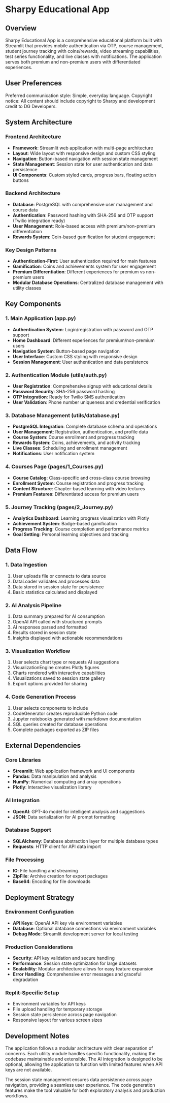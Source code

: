 # Sharpy Educational App

## Overview

Sharpy Educational App is a comprehensive educational platform built with Streamlit that provides mobile authentication via OTP, course management, student journey tracking with coins/rewards, video streaming capabilities, test series functionality, and live classes with notifications. The application serves both premium and non-premium users with differentiated experiences.

## User Preferences

Preferred communication style: Simple, everyday language.
Copyright notice: All content should include copyright to Sharpy and development credit to DG Developers.

## System Architecture

### Frontend Architecture
- **Framework**: Streamlit web application with multi-page architecture
- **Layout**: Wide layout with responsive design and custom CSS styling
- **Navigation**: Button-based navigation with session state management
- **State Management**: Session state for user authentication and data persistence
- **UI Components**: Custom styled cards, progress bars, floating action buttons

### Backend Architecture
- **Database**: PostgreSQL with comprehensive user management and course data
- **Authentication**: Password hashing with SHA-256 and OTP support (Twilio integration ready)
- **User Management**: Role-based access with premium/non-premium differentiation
- **Rewards System**: Coin-based gamification for student engagement

### Key Design Patterns
- **Authentication-First**: User authentication required for main features
- **Gamification**: Coins and achievements system for user engagement
- **Premium Differentiation**: Different experiences for premium vs non-premium users
- **Modular Database Operations**: Centralized database management with utility classes

## Key Components

### 1. Main Application (app.py)
- **Authentication System**: Login/registration with password and OTP support
- **Home Dashboard**: Different experiences for premium/non-premium users
- **Navigation System**: Button-based page navigation
- **User Interface**: Custom CSS styling with responsive design
- **Session Management**: User authentication and data persistence

### 2. Authentication Module (utils/auth.py)
- **User Registration**: Comprehensive signup with educational details
- **Password Security**: SHA-256 password hashing
- **OTP Integration**: Ready for Twilio SMS authentication
- **User Validation**: Phone number uniqueness and credential verification

### 3. Database Management (utils/database.py)
- **PostgreSQL Integration**: Complete database schema and operations
- **User Management**: Registration, authentication, and profile data
- **Course System**: Course enrollment and progress tracking
- **Rewards System**: Coins, achievements, and activity tracking
- **Live Classes**: Scheduling and enrollment management
- **Notifications**: User notification system

### 4. Courses Page (pages/1_Courses.py)
- **Course Catalog**: Class-specific and cross-class course browsing
- **Enrollment System**: Course registration and progress tracking
- **Content Structure**: Chapter-based learning with video lectures
- **Premium Features**: Differentiated access for premium users

### 5. Journey Tracking (pages/2_Journey.py)
- **Analytics Dashboard**: Learning progress visualization with Plotly
- **Achievement System**: Badge-based gamification
- **Progress Tracking**: Course completion and performance metrics
- **Goal Setting**: Personal learning objectives and tracking

## Data Flow

### 1. Data Ingestion
1. User uploads file or connects to data source
2. DataLoader validates and processes data
3. Data stored in session state for persistence
4. Basic statistics calculated and displayed

### 2. AI Analysis Pipeline
1. Data summary prepared for AI consumption
2. OpenAI API called with structured prompts
3. AI responses parsed and formatted
4. Results stored in session state
5. Insights displayed with actionable recommendations

### 3. Visualization Workflow
1. User selects chart type or requests AI suggestions
2. VisualizationEngine creates Plotly figures
3. Charts rendered with interactive capabilities
4. Visualizations saved to session state gallery
5. Export options provided for sharing

### 4. Code Generation Process
1. User selects components to include
2. CodeGenerator creates reproducible Python code
3. Jupyter notebooks generated with markdown documentation
4. SQL queries created for database operations
5. Complete packages exported as ZIP files

## External Dependencies

### Core Libraries
- **Streamlit**: Web application framework and UI components
- **Pandas**: Data manipulation and analysis
- **NumPy**: Numerical computing and array operations
- **Plotly**: Interactive visualization library

### AI Integration
- **OpenAI**: GPT-4o model for intelligent analysis and suggestions
- **JSON**: Data serialization for AI prompt formatting

### Database Support
- **SQLAlchemy**: Database abstraction layer for multiple database types
- **Requests**: HTTP client for API data import

### File Processing
- **IO**: File handling and streaming
- **ZipFile**: Archive creation for export packages
- **Base64**: Encoding for file downloads

## Deployment Strategy

### Environment Configuration
- **API Keys**: OpenAI API key via environment variables
- **Database**: Optional database connections via environment variables
- **Debug Mode**: Streamlit development server for local testing

### Production Considerations
- **Security**: API key validation and secure handling
- **Performance**: Session state optimization for large datasets
- **Scalability**: Modular architecture allows for easy feature expansion
- **Error Handling**: Comprehensive error messages and graceful degradation

### Replit-Specific Setup
- Environment variables for API keys
- File upload handling for temporary storage
- Session state persistence across page navigation
- Responsive layout for various screen sizes

## Development Notes

The application follows a modular architecture with clear separation of concerns. Each utility module handles specific functionality, making the codebase maintainable and extensible. The AI integration is designed to be optional, allowing the application to function with limited features when API keys are not available.

The session state management ensures data persistence across page navigation, providing a seamless user experience. The code generation features make the tool valuable for both exploratory analysis and production workflows.